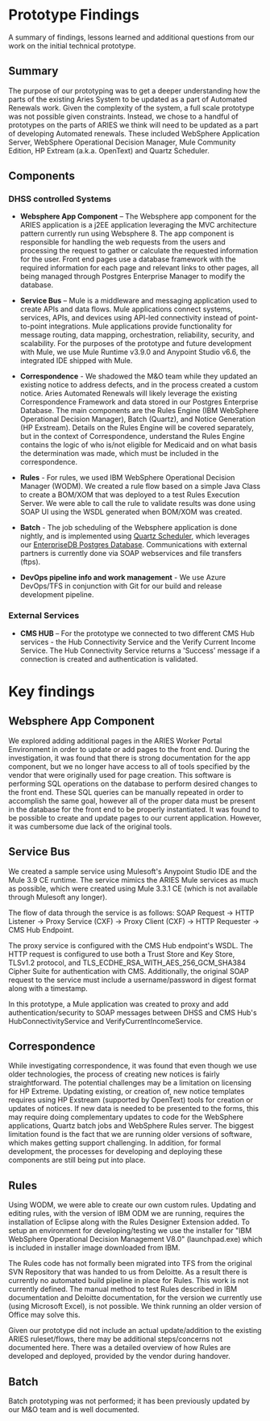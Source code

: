 # Prototype Findings

A summary of findings, lessons learned and additional questions from our work on the initial technical prototype. 

## Summary
The purpose of our prototyping was to get a deeper understanding how the parts of the existing Aries System to be updated as a part of Automated Renewals work. Given the complexity of the system, a full scale prototype was not possible given constraints. Instead, we chose to a handful of prototypes on the parts of ARIES we think will need to be updated as a part of developing Automated renewals. These included WebSphere Application Server, WebSphere Operational Decision Manager, Mule Community Edition, HP Extream (a.k.a. OpenText) and Quartz Scheduler.

## Components

### DHSS controlled Systems

- **Websphere App Component** – The Websphere app component for the ARIES application is a j2EE application leveraging the MVC architecture pattern currently run using Websphere 8. The app component is responsible for handling the web requests from the users and processing the request to gather or calculate the requested information for the user. Front end pages use a database framework with the required information for each page and relevant links to other pages, all being managed through Postgres Enterprise Manager to modify the database.

- **Service Bus** – Mule is a middleware and messaging application used to create APIs and data flows. Mule applications connect systems, services, APIs, and devices using API-led connectivity instead of point-to-point integrations. Mule applications provide functionality for message routing, data mapping, orchestration, reliability, security, and scalability. For the purposes of the prototype and future development with Mule, we use Mule Runtime v3.9.0 and Anypoint Studio v6.6, the integrated IDE shipped with Mule.

- **Correspondence** - We shadowed the M&O team while they updated an existing notice to address defects, and in the process created a custom notice. Aries Automated Renewals will likely leverage the existing Correspondence Framework and data stored in our Postgres Enterprise Database. The main components are the Rules Engine (IBM WebSphere Operational Decision Manager), Batch (Quartz), and Notice Generation (HP Exstream). Details on the Rules Engine will be covered separately, but in the context of Correspondence, understand the Rules Engine contains the logic of who is/not eligible for Medicaid and on what basis the determination was made, which must be included in the correspondence.

- **Rules** - For rules, we used IBM WebSphere Operational Decision Manager (WODM). We created a rule flow based on a simple Java Class to create a BOM/XOM that was deployed to a test Rules Execution Server. We were able to call the rule to validate results was done using SOAP UI using the WSDL generated when BOM/XOM was created.

- **Batch** - The job scheduling of the Websphere application is done nightly, and is implemented using [Quartz Scheduler](http://www.quartz-scheduler.org), which leverages our [EnterpriseDB Postgres Database](https://www.enterprisedb.com/). Communications with external partners is currently done via SOAP webservices and file transfers (ftps).

- **DevOps pipeline info and work management** - We use Azure DevOps/TFS in conjunction with Git for our build and release development pipeline.

### External Services

- **CMS HUB** – For the prototype we connected to two different CMS Hub services - the Hub Connectivity Service and the Verify Current Income Service. The Hub Connectivity Service returns a 'Success' message if a connection is created and authentication is validated. 

# Key findings

## Websphere App Component
 
We explored adding additional pages in the ARIES Worker Portal Environment in order to update or add pages to the front end. During the investigation, it was found that there is strong documentation for the app component, but we no longer have access to all of tools specified by the vendor that were originally used for page creation. This software is performing SQL operations on the database to perform desired changes to the front end. These SQL queries can be manually repeated in order to accomplish the same goal, however all of the proper data must be present in the database for the front end to be properly instantiated. It was found to be possible to create and update pages to our current application. However, it was cumbersome due lack of the original tools. 

## Service Bus

We created a sample service using Mulesoft's Anypoint Studio IDE and the Mule 3.9 CE runtime. The service mimics the ARIES Mule services as much as possible, which were created using Mule 3.3.1 CE (which is not available through Mulesoft any longer). 

The flow of data through the service is as follows: 
SOAP Request -> HTTP Listener -> Proxy Service (CXF) -> Proxy Client (CXF) -> HTTP Requester -> CMS Hub Endpoint.

The proxy service is configured with the CMS Hub endpoint's WSDL. The HTTP request is configured to use both a Trust Store and Key Store, TLSv1.2 protocol, and TLS_ECDHE_RSA_WITH_AES_256_GCM_SHA384 Cipher Suite for authentication with CMS. Additionally, the original SOAP request to the service must include a username/password in digest format along with a timestamp.

In this prototype, a Mule application was created to proxy and add authentication/security to SOAP messages between DHSS and CMS Hub's HubConnectivityService and VerifyCurrentIncomeService. 

## Correspondence

While investigating correspondence, it was found that even though we use older technologies, the process of creating new notices is fairly straightforward. The potential challenges may be a limitation on licensing for HP Extreme. Updating existing, or creation of, new notice templates requires using HP Exstream (supported by OpenText) tools for creation or updates of notices. If new data is needed to be presented to the forms, this may require doing complementary updates to code for the WebSphere applications, Quartz batch jobs and WebSphere Rules server. The biggest limitation found is the fact that we are running older versions of software, which makes getting support challenging. In addition, for formal development, the processes for developing and deploying these components are still being put into place.

## Rules

Using WODM, we were able to create our own custom rules. Updating and editing rules, with the version of IBM ODM we are running, requires the installation of Eclipse along with the Rules Designer Extension added. To setup an environment for developing/testing we use the installer for "IBM WebSphere Operational Decision Management V8.0" (launchpad.exe) which is included in installer image downloaded from IBM. 

The Rules code has not formally been migrated into TFS from the original SVN Repository that was handed to us from Deloitte. As a result there is currently no automated build pipeline in place for Rules. This work is not currently defined. The manual method to test Rules described in IBM documentation and Deloitte documentation, for the version we currently use (using Microsoft Excel), is not possible. We think running an older version of Office may solve this.

Given our prototype did not include an actual update/addition to the existing ARIES ruleset/flows, there may be additional steps/concerns not documented here. There was a detailed overview of how Rules are developed and deployed, provided by the vendor during handover.

## Batch

Batch prototyping was not performed; it has been previously updated by our M&O team and is well documented.
